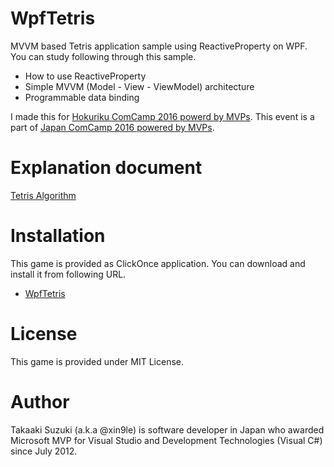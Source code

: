 # WpfTetris

MVVM based Tetris application sample using ReactiveProperty on WPF. You can study following through this sample.

* How to use ReactiveProperty
* Simple MVVM (Model - View - ViewModel) architecture
* Programmable data binding

I made this for [Hokuriku ComCamp 2016 powerd by MVPs](http://hokurikucomcamp.connpass.com/event/23628/).
This event is a part of [Japan ComCamp 2016 powered by MVPs](https://technet.microsoft.com/ja-jp/mt637807).



# Explanation document

[Tetris Algorithm](https://doc.co/Eh8bBZ/jAeeUb)



# Installation

This game is provided as ClickOnce application. 
You can download and install it from following URL.

* [WpfTetris](http://clickonceget.azurewebsites.net/app/WpfTetris)




# License

This game is provided under MIT License.




# Author

Takaaki Suzuki (a.k.a @xin9le) is software developer in Japan who awarded Microsoft MVP for Visual Studio and Development Technologies (Visual C#) since July 2012.
